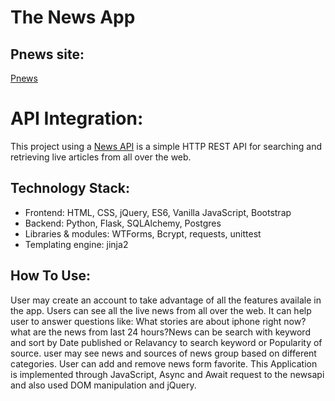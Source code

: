# The News App
## Pnews site: 
[Pnews](https://web-production-2c27.up.railway.app/)

# API Integration:
This project using a [News API](https://newsapi.org/docs) is a simple HTTP REST API for searching and retrieving live articles from all over the web.

## Technology Stack:
- Frontend: HTML, CSS, jQuery, ES6, Vanilla JavaScript, Bootstrap
- Backend: Python, Flask, SQLAlchemy, Postgres
- Libraries & modules: WTForms, Bcrypt, requests, unittest
- Templating  engine: jinja2

## How To Use:

User may create an account to take advantage of all the features availale in the app. Users can see all the live news from all over the web. It can help user to answer questions like: What stories are about iphone right now? what are the news from last 24 hours?News can be search with keyword and sort by Date published or Relavancy to search keyword or Popularity of source. user may see news and sources of news group based on different categories. User can add and remove news form favorite. This Application is implemented through JavaScript, Async and Await request to the newsapi and also used DOM manipulation and jQuery. 
